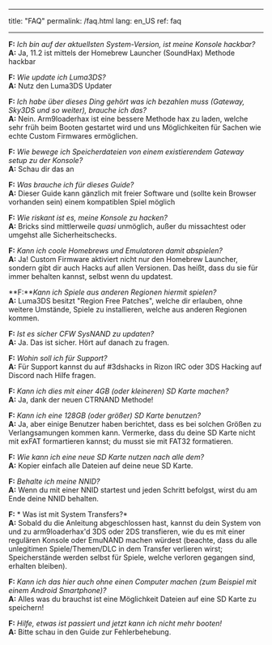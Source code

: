 * * *

title: "FAQ" permalink: /faq.html lang: en_US ref: faq

* * *

<a name="faq_latestfw" />**F:** *Ich bin auf der aktuellsten System-Version, ist meine Konsole hackbar?*  
**A:** Ja, 11.2 ist mittels der Homebrew Launcher (SoundHax)</a> Methode hackbar

<a name="faq_updatecfw" />**F:** *Wie update ich Luma3DS?*  
**A:** Nutz den Luma3DS Updater

<a name="faq_gatewaysky" />**F:** *Ich habe über dieses Ding gehört was ich bezahlen muss (Gateway, Sky3DS und so weiter), brauche ich das?*  
**A:** Nein. Arm9loaderhax ist eine bessere Methode hax zu laden, welche sehr früh beim Booten gestartet wird und uns Möglichkeiten für Sachen wie echte Custom Firmwares ermöglichen.

<a name="faq_gatewaysaves" />**F:** *Wie bewege ich Speicherdateien von einem existierendem Gateway setup zu der Konsole?*  
**A:** Schau dir das</a> an

<a name="faq_need" />**F:** *Was brauche ich für dieses Guide?*  
**A:** Dieser Guide kann gänzlich mit freier Software und (sollte kein Browser vorhanden sein) einem kompatiblen Spiel möglich

<a name="faq_risky" />**F:** *Wie riskant ist es, meine Konsole zu hacken?*  
**A:** Bricks sind mittlerweile *quasi* unmöglich, außer du missachtest oder umgehst alle Sicherheitschecks.

<a name="faq_homebrew" />**F:** *Kann ich coole Homebrews und Emulatoren damit abspielen?*  
**A:** Ja! Custom Firmware aktiviert nicht nur den Homebrew Launcher, sondern gibt dir auch Hacks auf allen Versionen. Das heißt, dass du sie für immer behalten kannst, selbst wenn du updatest.

<a name="faq_regionfree" />**F:***Kann ich Spiele aus anderen Regionen hiermit spielen?*  
**A:** Luma3DS besitzt "Region Free Patches", welche dir erlauben, ohne weitere Umstände, Spiele zu installieren, welche aus anderen Regionen kommen.

<a name="faq_updates" />**F:** *Ist es sicher CFW SysNAND zu updaten?*  
**A:** Ja. Das ist sicher. Hört auf danach zu fragen.

<a name="faq_support" />**F:** *Wohin soll ich für Support?*  
**A:** Für Support kannst du auf #3dshacks in Rizon IRC</a> oder 3DS Hacking auf Discord</a> nach Hilfe fragen.

<a name="faq_le4gbsd" />**F:** *Kann ich dies mit einer 4GB (oder kleineren) SD Karte machen?*  
**A:** Ja, dank der neuen CTRNAND Methode!

<a name="faq_ge128gbsd" />**F:** *Kann ich eine 128GB (oder größer) SD Karte benutzen?*  
**A:** Ja, aber einige Benutzer haben berichtet, dass es bei solchen Größen zu Verlangsamungen kommen kann. Vermerke, dass du deine SD Karte nicht mit exFAT formartieren kannst; du musst sie mit FAT32 formatieren.

<a name="faq_movesd" />**F:** *Wie kann ich eine neue SD Karte nutzen nach alle dem?*  
**A:** Kopier einfach alle Dateien auf deine neue SD Karte.

<a name="faq_NNID" />**F:** *Behalte ich meine NNID?*  
**A:** Wenn du mit einer NNID startest und jeden Schritt befolgst, wirst du am Ende deine NNID behalten.

<a name="faq_systransfer" />**F:** * Was ist mit System Transfers?*  
**A:** Sobald du die Anleitung abgeschlossen hast, kannst du dein System von und zu arm9loaderhax'd 3DS oder 2DS transfieren, wie du es mit einer regulären Konsole oder EmuNAND machen würdest (beachte, dass du alle unlegitimen Spiele/Themen/DLC in dem Transfer verlieren wirst; Speicherstände werden selbst für Spiele, welche verloren gegangen sind, erhalten bleiben).

<a name="faq_nopc" />**F:** *Kann ich das hier auch ohne einen Computer machen (zum Beispiel mit einem Android Smartphone)?*  
**A:** Alles was du brauchst ist eine Möglichkeit Dateien auf eine SD Karte zu speichern!

<a name="faq_problem" />**F:** *Hilfe, etwas ist passiert und jetzt kann ich nicht mehr booten!*  
**A:** Bitte schau in den Guide zur Fehlerbehebung</a>.